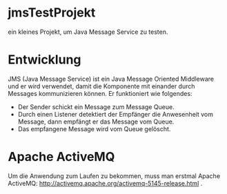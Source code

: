 # jmsTestProjekt
ein kleines Projekt, um Java Message Service zu testen.
# Entwicklung
JMS (Java Message Service) ist ein Java Message Oriented Middleware und er wird verwendet, damit die Komponente mit einander durch Messages kommunizieren können. Er funktioniert wie folgendes:
* Der Sender schickt ein Message zum Message Queue.
* Durch einen Listener detektiert der Empfänger die Anwesenheit vom Message, dann empfängt er das Message vom Queue.
* Das empfangene Message wird vom Queue gelöscht.
# Apache ActiveMQ
Um die Anwendung zum Laufen zu bekommen, muss man erstmal  Apache ActiveMQ: http://activemq.apache.org/activemq-5145-release.html .
